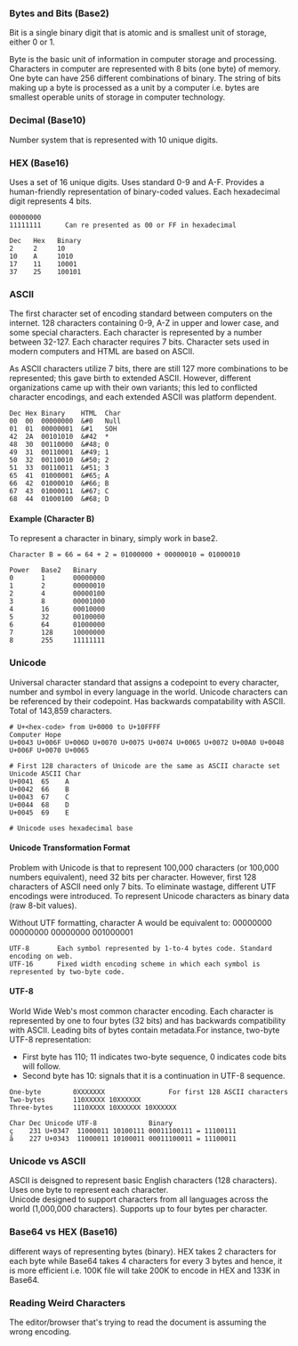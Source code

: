 ### Bytes and Bits (Base2)

Bit is a single binary digit that is atomic and is smallest unit of storage, either 0 or 1.

Byte is the basic unit of information in computer storage and processing. Characters in computer are represented with 8 bits (one byte) of memory. One byte can have 256 different combinations of binary. The string of bits making up a byte is processed as a unit by a computer i.e. bytes are smallest operable units of storage in computer technology.

### Decimal (Base10)

Number system that is represented with 10 unique digits.

### HEX (Base16)

Uses a set of 16 unique digits. Uses standard 0-9 and A-F. Provides a human-friendly representation of binary-coded values. Each hexadecimal digit represents 4 bits.

```
00000000
11111111      Can re presented as 00 or FF in hexadecimal
```

```
Dec   Hex   Binary
2     2     10
10    A     1010
17    11    10001
37    25    100101
```

### ASCII

The first character set of encoding standard between computers on the internet. 128 characters containing 0-9, A-Z in upper and lower case, and some special characters. Each character is represented by a number between 32-127. Each character requires 7 bits. Character sets used in modern computers and HTML are based on ASCII.

As ASCII characters utilize 7 bits, there are still 127 more combinations to be represented; this gave birth to extended ASCII. However, different organizations came up with their own variants; this led to conflicted character encodings, and each extended ASCII was platform dependent.

```
Dec	Hex	Binary    HTML	Char
00  00  00000000  &#0   Null
01  01  00000001  &#1   SOH
42  2A  00101010  &#42  *
48	30	00110000  &#48;	0
49	31	00110001  &#49;	1
50	32	00110010  &#50;	2
51	33	00110011  &#51;	3
65	41	01000001  &#65;	A
66	42	01000010  &#66;	B
67	43	01000011  &#67;	C
68	44	01000100  &#68;	D
```

#### Example (Character B)

To represent a character in binary, simply work in base2.

```
Character B = 66 = 64 + 2 = 01000000 + 00000010 = 01000010
```

```
Power   Base2   Binary
0       1       00000000
1       2       00000010
2       4       00000100
3       8       00001000
4       16      00010000
5       32      00100000
6       64      01000000
7       128     10000000
8       255     11111111
```

### Unicode

Universal character standard that assigns a codepoint to every character, number and symbol in every language in the world. Unicode characters can be referenced by their codepoint. Has backwards compatability with ASCII. Total of 143,859 characters.

```
# U+<hex-code> from U+0000 to U+10FFFF
Computer Hope
U+0043 U+006F U+006D U+0070 U+0075 U+0074 U+0065 U+0072 U+00A0 U+0048 U+006F U+0070 U+0065

# First 128 characters of Unicode are the same as ASCII characte set
Unicode ASCII Char
U+0041	65    A
U+0042	66    B
U+0043	67    C
U+0044	68    D
U+0045	69    E

# Unicode uses hexadecimal base
```

#### Unicode Transformation Format

Problem with Unicode is that to represent 100,000 characters (or 100,000 numbers equivalent), need 32 bits per character. However, first 128 characters of ASCII need only 7 bits. To eliminate wastage, different UTF encodings were introduced. To represent Unicode characters as binary data (raw 8-bit values).

Without UTF formatting, character A would be equivalent to:
00000000 00000000 00000000 001000001

```
UTF-8       Each symbol represented by 1-to-4 bytes code. Standard encoding on web.
UTF-16      Fixed width encoding scheme in which each symbol is represented by two-byte code.
```

#### UTF-8

World Wide Web's most common character encoding. Each character is represented by one to four bytes (32 bits) and has backwards compatibility with ASCII. Leading bits of bytes contain metadata.For instance, two-byte UTF-8 representation:

- First byte has 110; 11 indicates two-byte sequence, 0 indicates code bits will follow.
- Second byte has 10: signals that it is a continuation in UTF-8 sequence.

```
One-byte        0XXXXXXX                For first 128 ASCII characters
Two-bytes       110XXXXX 10XXXXXX
Three-bytes     1110XXXX 10XXXXXX 10XXXXXX
```

```
Char Dec Unicode UTF-8             Binary
ç    231 U+0347  11000011 10100111 00011100111 = 11100111
ã    227 U+0343  11000011 10100011 00011100011 = 11100011
```

### Unicode vs ASCII

ASCII is deisgned to represent basic English characters (128 characters). Uses one byte to represent each character.  
Unicode designed to support characters from all languages across the world (1,000,000 characters). Supports up to four bytes per character.

### Base64 vs HEX (Base16)

different ways of representing bytes (binary). HEX takes 2 characters for each byte while Base64 takes 4 characters for every 3 bytes and hence, it is more efficient i.e. 100K file will take 200K to encode in HEX and 133K in Base64.

### Reading Weird Characters

The editor/browser that's trying to read the document is assuming the wrong encoding.
